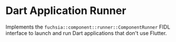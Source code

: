 # Dart Application Runner

Implements the `fuchsia::component::runner::ComponentRunner` FIDL interface to
launch and run Dart applications that don't use Flutter.
